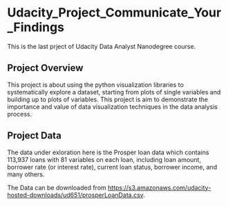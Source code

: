 # Udacity_Project_Communicate_Your_Findings

This is the last prject of Udacity Data Analyst Nanodegree course.

## Project Overview
This project is about using the python visualization libraries to systematically explore a dataset, starting from plots of single variables and building up to plots of variables. This project is aim to demonstrate the importance and value of data visualization techniques in the data analysis process. 

## Project Data
The data under exloration here is the Prosper loan data which contains 113,937 loans with 81 variables on each loan, including loan amount, borrower rate (or interest rate), current loan status, borrower income, and many others.

The Data can be downloaded from https://s3.amazonaws.com/udacity-hosted-downloads/ud651/prosperLoanData.csv.


